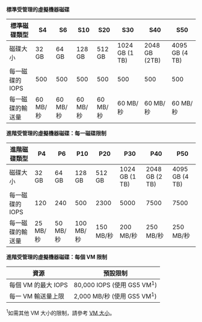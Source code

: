 **標準受管理的虛擬機器磁碟**

| 標準磁碟類型  | S4               | S6               | S10              | S20              | S30              | S40              | S50              | 
|---------------------|---------------------|---------------------|------------------|------------------|------------------|------------------|------------------| 
| 磁碟大小           | 32 GB            | 64 GB            | 128 GB           | 512 GB           | 1024 GB (1 TB)   | 2048 GB (2TB)    | 4095 GB (4 TB)   | 
| 每一磁碟的 IOPS       | 500              | 500              | 500              | 500              | 500              | 500             | 500              | 
| 每一磁碟的輸送量 | 60 MB/秒 | 60 MB/秒 | 60 MB/秒 | 60 MB/秒 | 60 MB/秒 | 60 MB/秒 | 60 MB/秒 | 

**進階受管理的虛擬機器磁碟：每一磁碟限制**

| 進階磁碟類型  | P4    | P6    | P10   | P20   | P30   | P40   | P50   | 
|---------------------|-------|-------|-------|-------|-------|-------|-------|
| 磁碟大小           | 32 GB | 64 GB | 128 GB| 512 GB            | 1024 GB (1 TB)    | 2048 GB (2 TB)    | 4095 GB (4 TB)    | 
| 每一磁碟的 IOPS       | 120   | 240   | 500   | 2300              | 5000              | 7500              | 7500              | 
| 每一磁碟的輸送量 | 25 MB/秒 | 50 MB/秒  | 100 MB/秒 | 150 MB/秒 | 200 MB/秒 | 250 MB/秒 | 250 MB/秒 |

**進階受管理的虛擬機器磁碟：每個 VM 限制**

| 資源 | 預設限制 |
| --- | --- |
| 每個 VM 的最大 IOPS |80,000 IOPS (使用 GS5 VM<sup>1</sup>) |
| 每一 VM 輸送量上限 |2,000 MB/秒 (使用 GS5 VM<sup>1</sup>) |

<sup>1</sup>如需其他 VM 大小的限制，請參考 [VM 大小](../articles/virtual-machines/linux/sizes.md?toc=%2fazure%2fvirtual-machines%2flinux%2ftoc.json)。 
